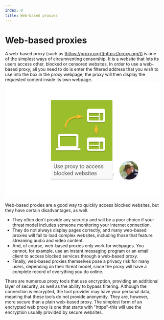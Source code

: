 ```yaml
---
index: 0
title: Web-based proxies
---
```

# Web-based proxies

A web-based proxy (such as [https://proxy.org/](https://proxy.org/)) is one of the simplest ways of circumventing censorship. It is a website that lets its users access other, blocked or censored websites. In order to use a web-based proxy, all you need to do is enter the filtered address that you wish to use into the box in the proxy webpage; the proxy will then display the requested content inside its own webpage.
![image](internetb3.png)

Web-based proxies are a good way to quickly access blocked websites, but they have certain disadvantages, as well.

*   They often don't provide any security and will be a poor choice if your threat model includes someone monitoring your internet connection.
*   They do not always display pages correctly, and many web-based proxies will fail to load complex websites, including those that feature streaming audio and video content.
*   And, of course, web-based proxies only work for webpages. You cannot, for example, use an instant messaging program or an email client to access blocked services through a web-based proxy.
*   Finally, web-based proxies themselves pose a privacy risk for many users, depending on their threat model, since the proxy will have a complete record of everything you do online.

There are numerous proxy tools that use encryption, providing an additional layer of security, as well as the ability to bypass filtering. Although the connection is encrypted, the tool provider may have your personal data, meaning that these tools do not provide anonymity. They are, however, more secure than a plain web-based proxy. The simplest form of an encrypted web proxy is one that starts with "https"-this will use the encryption usually provided by secure websites.